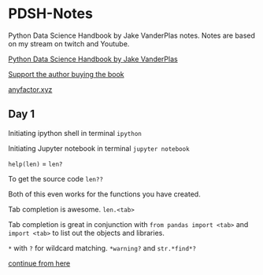 # PDSH-Notes

Python Data Science Handbook by Jake VanderPlas notes. Notes are based on my stream on twitch and Youtube.

[Python Data Science Handbook by Jake VanderPlas](https://jakevdp.github.io/PythonDataScienceHandbook/)

[Support the author buying the book](http://shop.oreilly.com/product/0636920034919.do)

[anyfactor.xyz](https://www.anyfactor.xyz)

## Day 1

Initiating ipython shell in terminal ```ipython```

Initiating Jupyter notebook in terminal ```jupyter notebook```

```help(len)``` = ```len?```

To get the source code ```len??```

Both of this even works for the functions you have created.

Tab completion is awesome. ```len.<tab>```

Tab completion is great in conjunction with ```from pandas import <tab>``` and ```import <tab>``` to list out the objects and libraries.

```*``` with ```?``` for wildcard matching. ```*warning?``` and ```str.*find*?```


[continue from here](https://jakevdp.github.io/PythonDataScienceHandbook/01.02-shell-keyboard-shortcuts.html)